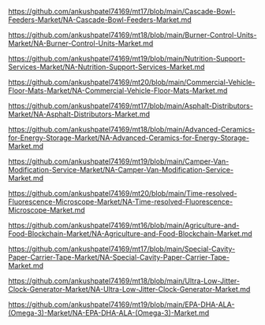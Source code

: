 <p><a href="https://github.com/ankushpatel74169/mt17/blob/main/Cascade-Bowl-Feeders-Market/NA-Cascade-Bowl-Feeders-Market.md">https://github.com/ankushpatel74169/mt17/blob/main/Cascade-Bowl-Feeders-Market/NA-Cascade-Bowl-Feeders-Market.md</a></p><p><a href="https://github.com/ankushpatel74169/mt18/blob/main/Burner-Control-Units-Market/NA-Burner-Control-Units-Market.md">https://github.com/ankushpatel74169/mt18/blob/main/Burner-Control-Units-Market/NA-Burner-Control-Units-Market.md</a></p><p><a href="https://github.com/ankushpatel74169/mt19/blob/main/Nutrition-Support-Services-Market/NA-Nutrition-Support-Services-Market.md">https://github.com/ankushpatel74169/mt19/blob/main/Nutrition-Support-Services-Market/NA-Nutrition-Support-Services-Market.md</a></p><p><a href="https://github.com/ankushpatel74169/mt20/blob/main/Commercial-Vehicle-Floor-Mats-Market/NA-Commercial-Vehicle-Floor-Mats-Market.md">https://github.com/ankushpatel74169/mt20/blob/main/Commercial-Vehicle-Floor-Mats-Market/NA-Commercial-Vehicle-Floor-Mats-Market.md</a></p><p><a href="https://github.com/ankushpatel74169/mt17/blob/main/Asphalt-Distributors-Market/NA-Asphalt-Distributors-Market.md">https://github.com/ankushpatel74169/mt17/blob/main/Asphalt-Distributors-Market/NA-Asphalt-Distributors-Market.md</a></p><p><a href="https://github.com/ankushpatel74169/mt18/blob/main/Advanced-Ceramics-for-Energy-Storage-Market/NA-Advanced-Ceramics-for-Energy-Storage-Market.md">https://github.com/ankushpatel74169/mt18/blob/main/Advanced-Ceramics-for-Energy-Storage-Market/NA-Advanced-Ceramics-for-Energy-Storage-Market.md</a></p><p><a href="https://github.com/ankushpatel74169/mt19/blob/main/Camper-Van-Modification-Service-Market/NA-Camper-Van-Modification-Service-Market.md">https://github.com/ankushpatel74169/mt19/blob/main/Camper-Van-Modification-Service-Market/NA-Camper-Van-Modification-Service-Market.md</a></p><p><a href="https://github.com/ankushpatel74169/mt20/blob/main/Time-resolved-Fluorescence-Microscope-Market/NA-Time-resolved-Fluorescence-Microscope-Market.md">https://github.com/ankushpatel74169/mt20/blob/main/Time-resolved-Fluorescence-Microscope-Market/NA-Time-resolved-Fluorescence-Microscope-Market.md</a></p><p><a href="https://github.com/ankushpatel74169/mt16/blob/main/Agriculture-and-Food-Blockchain-Market/NA-Agriculture-and-Food-Blockchain-Market.md">https://github.com/ankushpatel74169/mt16/blob/main/Agriculture-and-Food-Blockchain-Market/NA-Agriculture-and-Food-Blockchain-Market.md</a></p><p><a href="https://github.com/ankushpatel74169/mt17/blob/main/Special-Cavity-Paper-Carrier-Tape-Market/NA-Special-Cavity-Paper-Carrier-Tape-Market.md">https://github.com/ankushpatel74169/mt17/blob/main/Special-Cavity-Paper-Carrier-Tape-Market/NA-Special-Cavity-Paper-Carrier-Tape-Market.md</a></p><p><a href="https://github.com/ankushpatel74169/mt18/blob/main/Ultra-Low-Jitter-Clock-Generator-Market/NA-Ultra-Low-Jitter-Clock-Generator-Market.md">https://github.com/ankushpatel74169/mt18/blob/main/Ultra-Low-Jitter-Clock-Generator-Market/NA-Ultra-Low-Jitter-Clock-Generator-Market.md</a></p><p><a href="https://github.com/ankushpatel74169/mt19/blob/main/EPA-DHA-ALA-(Omega-3)-Market/NA-EPA-DHA-ALA-(Omega-3)-Market.md">https://github.com/ankushpatel74169/mt19/blob/main/EPA-DHA-ALA-(Omega-3)-Market/NA-EPA-DHA-ALA-(Omega-3)-Market.md</a></p>
